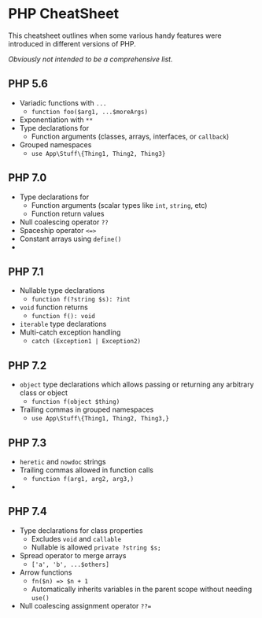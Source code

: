 # PHP CheatSheet

This cheatsheet outlines when some various handy features were introduced in different versions of PHP.

_Obviously not intended to be a comprehensive list._

## PHP 5.6
* Variadic functions with `...` 
	* `function foo($arg1, ...$moreArgs)`
* Exponentiation with `**`
* Type declarations for
	* Function arguments (classes, arrays, interfaces, or `callback`)
* Grouped namespaces 
	* `use App\Stuff\{Thing1, Thing2, Thing3}`

## PHP 7.0
*  Type declarations for
	* Function arguments (scalar types like `int`, `string`, etc)
	* Function return values
* Null coalescing operator `??`
* Spaceship operator `<=>`
* Constant arrays using `define()`
* 

## PHP 7.1
* Nullable type declarations 
	* `function f(?string $s): ?int`
* `void` function returns 
	* `function f(): void`
* `iterable` type declarations
* Multi-catch exception handling 
	* `catch (Exception1 | Exception2)`

## PHP 7.2
* `object` type declarations which allows passing or returning any arbitrary class or object
	* `function f(object $thing)`
* Trailing commas in grouped namespaces
	* `use App\Stuff\{Thing1, Thing2, Thing3,}`

## PHP 7.3
* `heretic` and `nowdoc` strings
* Trailing commas allowed in function calls
	* `function f(arg1, arg2, arg3,)`
*

## PHP 7.4
* Type declarations for class properties 
	* Excludes `void` and `callable`
	* Nullable is allowed `private ?string $s;`
* Spread operator to merge arrays
	* `['a', 'b', ...$others]`
* Arrow functions
	* `fn($n) => $n + 1`
	* Automatically inherits variables in the parent scope without needing `use()`
* Null coalescing assignment operator `??=`

